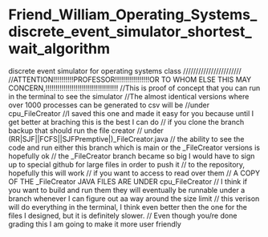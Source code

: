 # Friend_William_Operating_Systems_discrete_event_simulator_shortest_wait_algorithm
discrete event simulator for operating systems class
///////////////////////
//ATTENTION!!!!!!!!!!PROFESSOR!!!!!!!!!!!!!!!!!OR TO WHOM ELSE THIS MAY CONCERN,!!!!!!!!!!!!!!!!!!!!!!!!!!!!!!!!!!!!
//This is proof of concept that you can run in the terminal to see the simulator
//The almost identical versions where over 1000 processes can be generated to csv will be
//under cpu_FileCreator
//I saved this one and made it easy for you because until I get better at braching this is the best I can do
// if you clone the branch backup that should run the file creator
// under (RR|SJF||FCFS||SJFPremptive|)_FileCreator.java
// the ability to see the code and run either this branch which is main or the _FileCreator versions is hopefully ok
// the _FileCreator branch became so big I would have to sign up to special github for large files in order to push it
// to the repository, hopefully this will work
// if you want to access to read over them
// A COPY OF THE _FileCreator JAVA FILES ARE UNDER cpu_FileCreator
// I think if you want to build and run them they will eventually be runnable under a branch whenever I can figure out aa way around the size limit
// this verison will do everything in the terminal, I think even better then the one for the files I designed, but it is definitely slower.
// Even though you/re done grading this I am going to make it more user friendly
